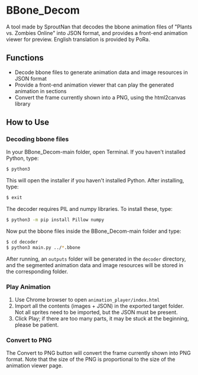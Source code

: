 # BBone_Decom

A tool made by SproutNan that decodes the bbone animation files of "Plants vs. Zombies Online" into JSON format, and provides a front-end animation viewer for preview. English translation is provided by PoRa.

## Functions

- Decode bbone files to generate animation data and image resources in JSON format
- Provide a front-end animation viewer that can play the generated animation in sections
- Convert the frame currently shown into a PNG, using the html2canvas library

## How to Use

### Decoding bbone files

In your BBone_Decom-main folder, open Terminal. If you haven't installed Python, type:

```bash
$ python3
```

This will open the installer if you haven't installed Python. After installing, type:

```bash
$ exit
```

The decoder requires PIL and numpy libraries. To install these, type:

```bash
$ python3 -m pip install Pillow numpy
```

Now put the bbone files inside the BBone_Decom-main folder and type:

```bash
$ cd decoder
$ python3 main.py ../*.bbone
```

After running, an `outputs` folder will be generated in the `decoder` directory, and the segmented animation data and image resources will be stored in the corresponding folder.

### Play Animation

1. Use Chrome browser to open `animation_player/index.html`
2. Import all the contents (images + JSON) in the exported target folder. Not all sprites need to be imported, but the JSON must be present.
3. Click Play; if there are too many parts, it may be stuck at the beginning, please be patient.

### Convert to PNG
The Convert to PNG button will convert the frame currently shown into PNG format. Note that the size of the PNG is proportional to the size of the animation viewer page.
